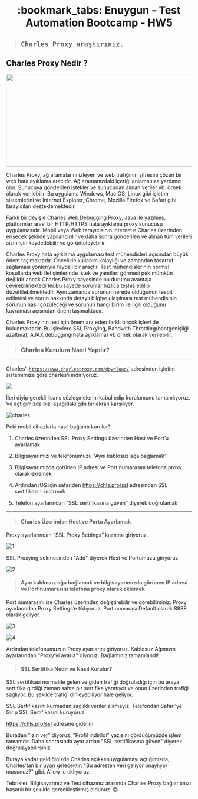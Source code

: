 <h1 align="center"> :bookmark_tabs: Enuygun - Test Automation Bootcamp - HW5 </h1>
 

> ##  ```Charles Proxy araştırınız.  ```

**Charles Proxy Nedir ?**
--- 
<p align="center">
  <img src="https://user-images.githubusercontent.com/102550569/182816368-7b41ebf3-7c1a-4b7d-ab2a-51c66421418b.png" width="800" height="250" />
</p>
  
Charles Proxy, ağ aramalarını izleyen ve web trafiğinin şifresini çözen bir web hata ayıklama aracıdır. Ağ aramanızdaki içeriği anlamanıza yardımcı olur. Sunucuya gönderilen istekler ve sunucudan alınan veriler vb. örnek olarak verilebilir. Bu uygulama Windows, Mac OS, Linux gibi işletim sistemlerini ve Internet Explorer, Chrome, Mozilla Firefox ve Safari gibi tarayıcıları desteklemektedir.

Farklı bir deyişle Charles Web Debugging Proxy, Java ile yazılmış, platformlar arası bir HTTP/HTTPS hata ayıklama proxy sunucusu uygulamasıdır. Mobil veya Web tarayıcısının internet’e Charles üzerinden erişecek şekilde yapılandırılır ve daha sonra gönderilen ve alınan tüm verileri sizin için kaydedebilir ve görüntüleyebilir.
 

Charles Proxy hata ayıklama uygulaması test mühendisleri açısından büyük önem taşımaktadır. Öncelikle kullanım kolaylığı ve zamandan tasarruf sağlaması yönleriyle faydalı bir araçtır. 
Test mühendislerinin normal koşullarda web iletişimlerinde istek ve yanıtları görmesi pek mümkün değildir ancak Charles Proxy sayesinde bu durumu avantaja çevirebilmektedirler.Bu sayede sorunlar hızlıca teşhis edilip düzeltilebilmektedir. 
Aynı zamanda sorunun nerede olduğunun tespit edilmesi ve sorun hakkında detaylı bilgiye ulaşılması test mühendisinin sorunun nasıl çözüleceği ve sorunun hangi birim ile ilgili olduğunu kavraması açısından önem taşımaktadır. 

Charles Proxy’nin test için önem arz eden farklı birçok işlevi de bulunmaktadır. Bu işlevlere SSL Proxying, Bandwith Throttling(bantgenişliği azaltma), AJAX debugging(hata ayıklama) vb örnek olarak verilebilir. 


> ### Charles Kurulum Nasıl Yapılır?
---
Charles’ı [```https://www.charlesproxy.com/download/```](https://www.charlesproxy.com/download/) adresinden işletim sistemimize göre charles'i indiriyoruz.
 

<img src="https://user-images.githubusercontent.com/102550569/182930946-628f9a5e-9193-446d-a357-40caeeafbd26.png" /> 


İleri diyip gerekli lisans sözleşmelerini kabul edip kurulumunu tamamlıyoruz. Ve açtığımızda bizi aşağıdaki gibi bir ekran karşılıyor.

![charles](https://user-images.githubusercontent.com/102550569/182931822-f7fd9dc6-cbd2-4c0b-9293-b850e400786b.png)


Peki mobil cihazlarla nasıl bağlantı kurulur? 

1. Charles üzerinden SSL Proxy Settings üzerinden Host ve Port’u ayarlamak

2. Bilgisayarımızı ve telefonumuzu "Aynı kablosuz ağa bağlamak"

3. Bilgisayarımızda görünen IP adresi ve Port numarasını telefona proxy olarak eklemek

4. Ardından iOS için safariden https://chls.pro/ssl adresinden SSL sertifikasını indirmek

5. Telefon ayarlarından "SSL sertifikasına güven" diyerek doğrulamak
---

> #### Charles Üzerinden Host ve Portu Ayarlamak

Proxy ayarlarından “SSL Proxy Settings” kısmına giriyoruz.

![1](https://user-images.githubusercontent.com/102550569/182932619-ffaa35c2-9beb-4008-9f9f-a806f187cce0.png)

SSL Proxying sekmesinden "Add" diyerek Host ve Portumuzu giriyoruz. 

![2](https://user-images.githubusercontent.com/102550569/182932779-5506754f-5687-4c54-9dcc-f3469fd89828.png)

> #### Aynı kablosuz ağa bağlamak ve bilgisayarımızda görünen IP adresi ve Port numarasını telefona proxy olarak eklemek

Port numarasını ise Charles üzerinden değiştirebilir ve görebilirsiniz. Proxy ayarlarından Proxy Settings’e tıklıyoruz. Port numarası Default olarak 8888 olarak geliyor.

![3](https://user-images.githubusercontent.com/102550569/182933668-492c9194-8eba-4ede-959a-11fda3aa5063.png)

![4](https://user-images.githubusercontent.com/102550569/182933751-151634bc-51c1-4729-8ab8-2e0126c323bd.png)
 
Ardından telefonumuzun Proxy ayarlarını giriyoruz. Kablosuz Ağımızın ayarlarından "Proxy’yi ayarla" diyoruz. Bağlantınız tamamlandı!

> #### SSL Sertifika Nedir ve Nasıl Kurulur?

SSL sertifikası normalde gelen ve giden trafiği doğruladığı için bu araya sertifika girdiği zaman sahte bir sertifika yaratıyor ve onun üzerinden trafiği sağlıyor. Bu şekilde trafiği dinleyebiliyor hale geliyor.
 
SSL Sertifikasını kurmadan sağlıklı veriler alamayız. Telefondan Safari'ye Girip SSL Sertifikasını kuruyoruz.

https://chls.pro/ssl adresine gidelim.

Buradan "izin ver" diyoruz. "Profil indirildi" yazısını gördüğümüzde işlem tamamdır. Daha sonrasında ayarlardan "SSL sertifikasına güven" diyerek doğrulayabilirsiniz.


Buraya kadar geldiğinizde Charles açıkken uygulamayı açtığımızda, Charles’tan bir uyarı gelecektir: "Bu adresten veri geliyor onaylıyor musunuz?" gibi. Allow ‘u tıklıyoruz.

Tebrikler. Bilgisayarınız ve Test cihazınız arasında Charles Proxy bağlantınızı başarılı bir şekilde gerçekleştirmiş oldunuz. 😊
